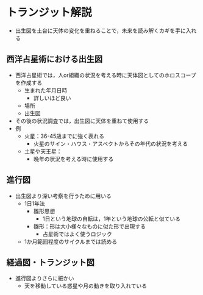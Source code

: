 # トランジット解説
- 出生図を土台に天体の変化を重ねることで，未来を読み解くカギを手に入れる

## 西洋占星術における出生図
- 西洋占星術では，人or組織の状況を考える時に天体図としてのホロスコープを作成する
  - 生まれた年月日時
    - 詳しいほど良い
  - 場所
  - 出生図
- その後の状況調査では，出生図に天体を重ねて使用する  
- 例
  - 火星：36-45歳までに強く表れる
    - 火星のサイン・ハウス・アスペクトからその年代の状況を考える
  - 土星や天王星：
    - 晩年の状況を考える時に使用する  

## 進行図
- 出生図より深い考察を行うために用いる
  - 1日1年法
    - 雛形思想
      - 1日という地球の自転は，1年という地球の公転と似ている
    - 雛形：形は大小様々なものに似た形で出現する
      - 占星術ではよく使うロジック 
  - 1か月範囲程度のサイクルまでは読める

## 経過図・トランジット図
- 進行図よりさらに細かい
  - 天を移動している惑星や月の動きを取り入れている
